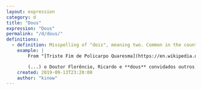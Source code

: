 ```yaml
---
layout: expression
category: d
title: "Dous"
expression: "Dous"
permalink: "/d/dous/"
definitions:
  - definition: Misspelling of "dois", meaning two. Common in the country-side, and also in old Brazilian Portuguese.
    example: |
        From "[Triste Fim de Policarpo Quaresma](https://en.wikipedia.org/wiki/Triste_Fim_de_Policarpo_Quaresma)", by Lima Barreto:

        (...) o Doutor Florêncio, Ricardo e **dous** convidados outros foram para a sala de jantar palestrar um pouco.
    created: 2019-09-13T23:20:00
    author: "kinow"
---
```

